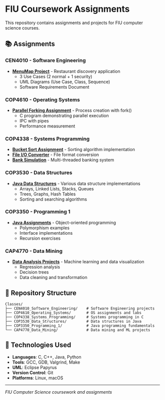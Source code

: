 # FIU Coursework Assignments

This repository contains assignments and projects for FIU computer science courses.

## 📚 **Assignments**

### **CEN4010 - Software Engineering**
- **[MenuMap Project](Classes/CEN4010_Software_Engineering/Projects/MenuMap_Project/)** - Restaurant discovery application
  - 3 Use Cases (2 normal + 1 security)
  - UML Diagrams (Use Case, Class, Sequence)
  - Software Requirements Document

### **COP4610 - Operating Systems**
- **[Parallel Forking Assignment](Classes/COP4610_Operating_Systems/Assignments/Parallel_Forking_Assignment/)** - Process creation with fork()
  - C program demonstrating parallel execution
  - IPC with pipes
  - Performance measurement

### **COP4338 - Systems Programming**
- **[Bucket Sort Assignment](Classes/COP4338_Systems_Programming/ag-bucketsort/)** - Sorting algorithm implementation
- **[File I/O Converter](Classes/COP4338_Systems_Programming/csv_to_txt_converter.c)** - File format conversion
- **[Bank Simulation](Classes/COP4338_Systems_Programming/bank.c)** - Multi-threaded banking system

### **COP3530 - Data Structures**
- **[Java Data Structures](Classes/COP3530_DataStructures/src/)** - Various data structure implementations
  - Arrays, Linked Lists, Stacks, Queues
  - Trees, Graphs, Hash Tables
  - Sorting and searching algorithms

### **COP3350 - Programming 1**
- **[Java Assignments](Classes/COP3350_Programing_1/)** - Object-oriented programming
  - Polymorphism examples
  - Interface implementations
  - Recursion exercises

### **CAP4770 - Data Mining**
- **[Data Analysis Projects](Classes/CAP4770_Data_Mining/)** - Machine learning and data visualization
  - Regression analysis
  - Decision trees
  - Data cleaning and transformation

## 📁 **Repository Structure**

```
Classes/
├── CEN4010_Software_Engineering/    # Software Engineering projects
├── COP4610_Operating_Systems/       # OS assignments and labs
├── COP4338_Systems_Programming/     # Systems programming in C
├── COP3530_Data_Structures/         # Data structures in Java
├── COP3350_Programming_1/           # Java programming fundamentals
└── CAP4770_Data_Mining/             # Data mining and ML projects
```

## 🔧 **Technologies Used**

- **Languages**: C, C++, Java, Python
- **Tools**: GCC, GDB, Valgrind, Make
- **UML**: Eclipse Papyrus
- **Version Control**: Git
- **Platforms**: Linux, macOS

---

*FIU Computer Science coursework and assignments*

